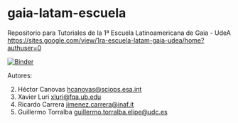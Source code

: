# gaia-latam-escuela

Repositorio para Tutoriales de la 1ª Escuela Latinoamericana de Gaia - UdeA 
https://sites.google.com/view/1ra-escuela-latam-gaia-udea/home?authuser=0

[![Binder](https://mybinder.org/badge_logo.svg)](https://mybinder.org/v2/gh/saint-germain/gaia-latam-escuela/HEAD)

Autores:

2. Héctor Canovas hcanovas@sciops.esa.int
3. Xavier Luri xluri@fqa.ub.edu
4. Ricardo Carrera jimenez.carrera@inaf.it
5. Guillermo Torralba guillermo.torralba.elipe@udc.es
